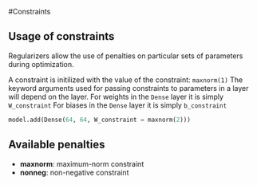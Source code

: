 #Constraints

## Usage of constraints

Regularizers allow the use of penalties on particular sets of parameters during optimization.

A constraint is initilized with the value of the constraint: `maxnorm(1)`
The keyword arguments used for passing constraints to parameters in a layer will depend on the layer. 
For weights in the `Dense` layer it is simply `W_constraint`
For biases in the `Dense` layer it is simply `b_constraint`

```python
model.add(Dense(64, 64, W_constraint = maxnorm(2)))
```

## Available penalties

- __maxnorm__: maximum-norm constraint
- __nonneg__: non-negative constraint